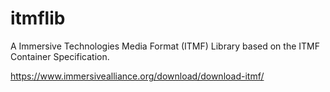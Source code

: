 # itmflib

A Immersive Technologies Media Format (ITMF) Library based on the ITMF Container Specification.

https://www.immersivealliance.org/download/download-itmf/
